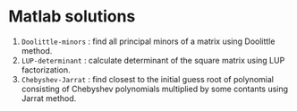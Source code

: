 # Matlab solutions

1. `Doolittle-minors` : find all principal minors of a matrix using Doolittle method.
2. `LUP-determinant` : calculate determinant of the square matrix using LUP factorization.
3. `Chebyshev-Jarrat` : find closest to the initial guess root of polynomial consisting of Chebyshev polynomials multiplied by some contants using Jarrat method.